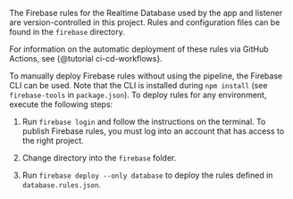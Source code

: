<!--
SPDX-FileCopyrightText: Copyright 2022 Opal Health Informatics Group at the Research Institute of the McGill University Health Centre <john.kildea@mcgill.ca>

SPDX-License-Identifier: AGPL-3.0-or-later
-->

The Firebase rules for the Realtime Database used by the app and listener are version-controlled in this project.
Rules and configuration files can be found in the `firebase` directory.

For information on the automatic deployment of these rules via GitHub Actions, see {@tutorial ci-cd-workflows}.

To manually deploy Firebase rules without using the pipeline, the Firebase CLI can be used.
Note that the CLI is installed during `npm install` (see `firebase-tools` in `package.json`). To deploy rules for any
environment, execute the following steps:

1. Run `firebase login` and follow the instructions on the terminal. To publish Firebase rules, you must log into
   an account that has access to the right project.

2. Change directory into the `firebase` folder.

3. Run `firebase deploy --only database` to deploy the rules defined in `database.rules.json`.
